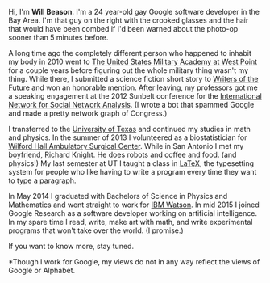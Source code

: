 Hi, I'm **Will Beason**. I'm a 24 year-old gay Google software developer in the Bay Area. I'm that guy on the right with the crooked glasses and the hair that would have been combed if I'd been warned about the photo-op sooner than 5 minutes before.

A long time ago the completely different person who happened to inhabit my body in 2010 went to [The United States Military Academy at West Point](http://www.usma.edu/SitePages/Home.aspx) for a couple years before figuring out the whole military thing wasn't my thing. While there, I submitted a science fiction short story to [Writers of the Future](http://www.writersofthefuture.com/) and won an honorable mention. After leaving, my professors got me a speaking engagement at the 2012 Sunbelt conference for the [International Network for Social Network Analysis](http://www.insna.org/). (I wrote a bot that spammed Google and made a pretty network graph of Congress.)

I transferred to the [University of Texas](http://www.utexas.edu/) and continued my studies in math and physics. In the summer of 2013 I volunteered as a biostatistician for [Wilford Hall Ambulatory Surgical Center](http://www.whasc.af.mil/). While in San Antonio I met my boyfriend, Richard Knight. He does robots and coffee and food. (and physics!) My last semester at UT I taught a class in [LaTeX](http://www.latex-project.org/), the typesetting system for people who like having to write a program every time they want to type a paragraph.

In May 2014 I graduated with Bachelors of Science in Physics and Mathematics and went straight to work for [IBM Watson](http://www.ibm.com/smarterplanet/us/en/ibmwatson/). In mid 2015 I joined Google Research as a software developer working on artificial intelligence. In my spare time I read, write, make art with math, and write experimental programs that won't take over the world. (I promise.)

If you want to know more, stay tuned.

*Though I work for Google, my views do not in any way reflect the views of Google or Alphabet.
